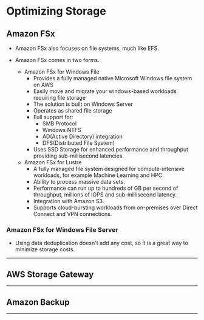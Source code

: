 # Optimizing Storage

## Amazon FSx

- Amazon FSx also focuses on file systems, much like EFS.
- Amazon FSx comes in two forms.

  - Amazon FSx for Windows File
    - Provides a fully managed native Microsoft Windows file system on AWS
    - Easily move and migrate your windows-based workloads requiring file storage
    - The solution is built on Windows Server
    - Operates as shared file storage
    - Full support for:
      - SMB Protocol
      - Windows NTFS
      - AD(Active Directory) integration
      - DFS(Distributed File System)
    - Uses SSD Storage for enhanced performance and throughput providing sub-millisecond latencies.
  - Amazon FSx for Lustre
    - A fully managed file system designed for compute-intensive workloads, for example Machine Learning and HPC.
    - Ability to process massive data sets.
    - Performance can run up to hundreds of GB per second of throughput, millions of IOPS and sub-millisecond latency.
    - Integration with Amazon S3.
    - Supports cloud-bursting workloads from on-premises over Direct Connect and VPN connections.

### Amazon FSx for Windows File Server

- Using data deduplication doesn't add any cost, so it is a great way to minimize storage costs.

---

## AWS Storage Gateway

---

## Amazon Backup

---
